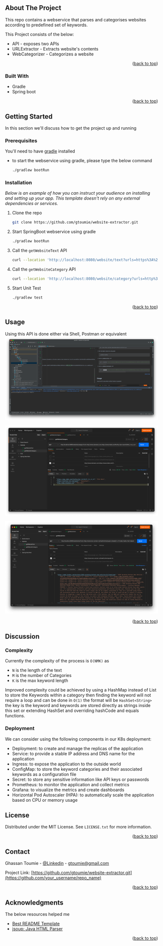 ## About The Project
This repo contains a webservice that parses and categorises websites
according to predefined set of keywords.

This Project consists of the below:
* API - exposes two APIs 
* URLExtractor - Extracts website's contents
* WebCategorizer - Categorizes a website
<p align="right">(<a href="#readme-top">back to top</a>)</p>

### Built With
- Gradle
- Spring boot
<p align="right">(<a href="#readme-top">back to top</a>)</p>

## Getting Started
In this section we'll discuss how to get the project up and running
### Prerequisites
You'll need to have [gradle](https://gradle.org/) installed
* to start the webservice using gradle, please type the below command
  ```sh
  ./gradlew bootRun
  ```

### Installation

_Below is an example of how you can instruct your audience on installing and setting up your app. This template doesn't rely on any external dependencies or services._

1. Clone the repo
   ```bash
   git clone https://github.com/gtoumie/website-extractor.git
   ```
2. Start SpringBoot webservice using gradle
   ```bash
   ./gradlew bootRun
   ```
3. Call the `getWebsiteText` API
   ```bash
   curl --location 'http://localhost:8080/website/text?urls=https%3A%2F%2Fwww.msn.com%2Fen-nz%2Fhealth%2Fother%2Fqueen-elizabeth-s-10-daily-habits-that-helped-her-live-96-years%2Far-AA11EmVv%3Focid%3Dhpmsn%2526cvid%3D4ac35602878e4b30bacb92bc690cc71c%2526ei%3D18%2Chttps%3A%2F%2Fwww.newstalkzb.co.nz%2Fnews%2Fsport%2Fsuper-rugby-pacific-highlanders-lose-to-force-in-dismal-defeat%2F%2Chttps%3A%2F%2Fwww.glamour.de%2Ffrisuren%2Fartikel%2Fdauerwelle%2Chttps%3A%2F%2Fwww.bbc.com%2Chttps%3A%2F%2Fwww3.forbes.com%2Fbusiness%2F2020-upcoming-hottest-new-vehicles%2F13%2F%3Fnowelcome%2Chttps%3A%2F%2Fwww.tvblog.it%2Fpost%2F1681999%2Fvalerio-fabrizio-salvatori-gli-inseparabili-chi-sono-pechino-express-2020%2Chttp%3A%2F%2Fedition.cnn.com%2F'
   ```
4. Call the `getWebsiteCategory` API
   ```bash
   curl --location 'http://localhost:8080/website/category?urls=http%3A%2F%2Fwww.starwars.com%2Chttps%3A%2F%2Fwww.imdb.com%2Ffind%3Fq%3Dstar%2Bwars%26ref_%3Dnv_sr_sm%2Chttps%3A%2F%2Fedition.cnn.com%2Fsport'
   ```
5. Start Unit Test 
    ```bash
   ./gradlew test
    ```
<p align="right">(<a href="#readme-top">back to top</a>)</p>

<!-- USAGE EXAMPLES -->
## Usage

Using this API is done either via Shell, Postman or equivalent
![Shell](./assets/shell.png?raw=true "Shell screenshot")

![Postman-2](./assets/postman-2.png?raw=true "Postman-2 screenshot")

![Postman](./assets/postman.png?raw=true "Postman screenshot")
<p align="right">(<a href="#readme-top">back to top</a>)</p>

## Discussion
### Complexity
Currently the complexity of the process is `O(NMK)` as 
- `N` is the length of the text
- `M` is the number of Categories
- `K` is the max keyword length

Improved complexity could be achieved by using a HashMap instead of
List to store the Keywords within a category then finding the keyword will 
not require a loop and can be done in `O(1)`
the format will be `HashSet<String>` the key is the keyword and keywords are 
stored directly as strings inside this set or extending HashSet and overriding 
hashCode and equals functions.

### Deployment
We can consider using the following components in our K8s deployment:
- Deployment: to create and manage the replicas of the application
- Service: to provide a stable IP address and DNS name for the application
- Ingress: to expose the application to the outside world
- ConfigMap: to store the keyword categories and their associated keywords as a configuration file 
- Secret: to store any sensitive information like API keys or passwords 
- Prometheus: to monitor the application and collect metrics 
- Grafana: to visualize the metrics and create dashboards 
- Horizontal Pod Autoscaler (HPA): to automatically scale the application based on CPU or memory usage


## License
Distributed under the MIT License. See `LICENSE.txt` for more information.
<p align="right">(<a href="#readme-top">back to top</a>)</p>

## Contact
Ghassan Toumie - [@Linkedin](https://www.linkedin.com/in/ghassan-toumie-38450155) - gtoumie@gmail.com

Project Link: [https://github.com/gtoumie/website-extractor.git](https://github.com/your_username/repo_name)
<p align="right">(<a href="#readme-top">back to top</a>)</p>

## Acknowledgments
The below resources helped me

* [Best README Template](https://github.com/othneildrew/Best-README-Template.git)
* [jsoup: Java HTML Parser](https://github.com/jhy/jsoup)

<p align="right">(<a href="#readme-top">back to top</a>)</p>